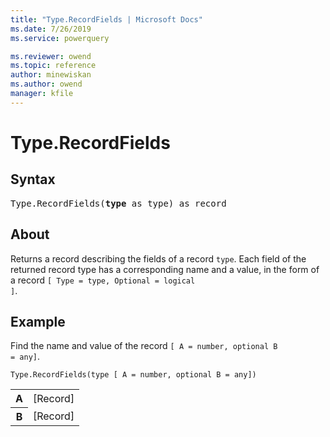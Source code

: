 ```yaml
---
title: "Type.RecordFields | Microsoft Docs"
ms.date: 7/26/2019
ms.service: powerquery

ms.reviewer: owend
ms.topic: reference
author: minewiskan
ms.author: owend
manager: kfile
---
```

# Type.RecordFields


## Syntax

<pre>
Type.RecordFields(<b>type</b> as type) as record
</pre> 


## About  
Returns a record describing the fields of a record <code>type</code>. Each field of the returned record type has a corresponding name and a value, in the form of a record <code>[ Type = type, Optional = logical ]</code>.
  

  
## Example  

Find the name and value of the record <code>[ A = number, optional B = any]</code>.   

```powerquery-m
Type.RecordFields(type [ A = number, optional B = any])
```   
<table> <tr> <th>A</th> <td>[Record]</td> </tr> <tr> <th>B</th> <td>[Record]</td> </tr> </table>
